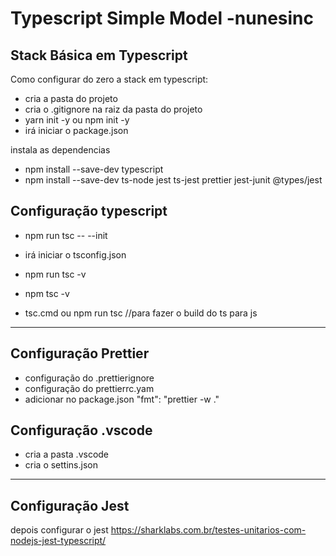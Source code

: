 # Typescript Simple Model -nunesinc

## Stack Básica em Typescript

Como configurar do zero a stack em typescript:

-   cria a pasta do projeto
-   cria o .gitignore na raiz da pasta do projeto
-   yarn init -y ou npm init -y
-   irá iniciar o package.json

instala as dependencias

-   npm install --save-dev typescript
-   npm install --save-dev ts-node jest ts-jest prettier jest-junit @types/jest

## Configuração typescript

-   npm run tsc -- --init
-   irá iniciar o tsconfig.json

-   npm run tsc -v
-   npm tsc -v

-   tsc.cmd  ou npm run tsc //para fazer o build do ts para js

---

## Configuração Prettier

-   configuração do .prettierignore
-   configuração do prettierrc.yam
-   adicionar no package.json "fmt": "prettier -w ."

## Configuração .vscode

-   cria a pasta .vscode
-   cria o settins.json

---

## Configuração Jest

depois configurar o jest
https://sharklabs.com.br/testes-unitarios-com-nodejs-jest-typescript/

